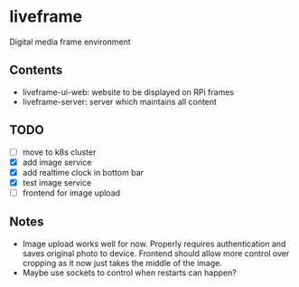 # liveframe
Digital media frame environment

## Contents
- liveframe-ui-web: website to be displayed on RPi frames
- liveframe-server: server which maintains all content

## TODO
- [ ] move to k8s cluster
- [x] add image service
- [x] add realtime clock in bottom bar
- [x] test image service
- [ ] frontend for image upload

## Notes
- Image upload works well for now. Properly requires authentication and saves original photo to device. Frontend should allow more control over cropping as it now just takes the middle of the image.
- Maybe use sockets to control when restarts can happen?